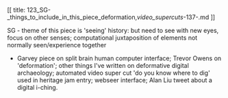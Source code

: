 [[
title: 123_SG-_things_to_include_in_this_piece_deformation,_video_supercuts_-137-.md
]]

SG - theme of this piece is 'seeing' history: but need to see with new eyes, focus on other senses; computational juxtaposition of elements not normally seen/experience together

- Garvey piece on split brain human computer interface; Trevor Owens on 'deformation'; other things I've written on deformative digital archaeology; automated video super cut 'do you know where to dig' used in heritage jam entry; webseer interface; Alan Liu tweet about a digital i-ching.

  
